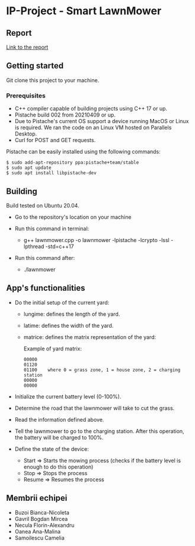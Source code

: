 # IP-Project - Smart LawnMower

## Report

[Link to the report](https://docs.google.com/document/d/1ekEJ68WdXmRyTiaCg41fwwrMgc1ySL53ycX0po5wwiU/edit)

## Getting started

Git clone this project to your machine.

### Prerequisites
- C++ compiler capable of building projects using C++ 17 or up.
- Pistache build 002 from 20210409 or up.
- Due to Pistache's current OS support a device running MacOS or Linux is required. We ran the code on an Linux VM hosted on Parallels Desktop.
- Curl for POST and GET requests.
 
Pistache can be easily installed using the following commands:
```
$ sudo add-apt-repository ppa:pistache+team/stable
$ sudo apt update
$ sudo apt install libpistache-dev
```
 
## Building
Build tested on Ubuntu 20.04.

- Go to the repository's location on your machine
- Run this command in terminal: 

  - g++ lawnmower.cpp -o lawnmower -lpistache -lcrypto -lssl -lpthread -std=c++17
  
- Run this command after: 

  - ./lawnmower

## App's functionalities

- Do the initial setup of the current yard:
  - lungime: defines the length of the yard. 
  - latime: defines the width of the yard.
  - matrice: defines the matrix representation of the yard:

    Example of yard matrix:
    ```    
    00000
    01120
    01100    where 0 = grass zone, 1 = house zone, 2 = charging station
    00000 
    00000
    ```

- Initialize the current battery level (0-100%).
- Determine the road that the lawnmower will take to cut the grass.
- Read the information defined above.
- Tell the lawnmower to go to the charging station. After this operation, the battery will be charged to 100%.
- Define the state of the device:
  - Start => Starts the mowing process (checks if the battery level is enough to do this operation)
  - Stop => Stops the process
  - Resume => Resumes the process

## Membrii echipei

- Buzoi Bianca-Nicoleta
- Gavril Bogdan Mircea
- Necula Florin-Alexandru
- Oanea Ana-Malina
- Samoilescu Camelia
